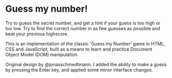 # Guess my number!

Try to guess the secret number, and get a hint if your guess is too high or too low. Try to find the correct number in as few guesses as possible and beat your previous highscore.

This is an implementation of the classic 'Guess my Number' game in HTML, CSS and JavaScript, built as a means to learn and practice Document Object Model (DOM) manipulation.

Original design by @jonasschmedtmann. I added the ability to make a guess by pressing the Enter key, and applied some minor interface changes.
